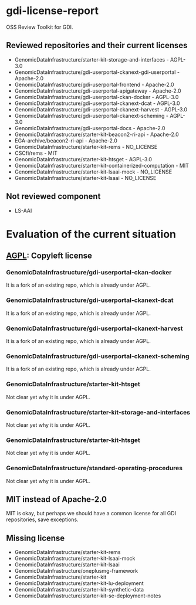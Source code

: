 # gdi-license-report
OSS Review Toolkit for GDI. 

## Reviewed repositories and their current licenses
- GenomicDataInfrastructure/starter-kit-storage-and-interfaces - AGPL-3.0
- GenomicDataInfrastructure/gdi-userportal-ckanext-gdi-userportal - Apache-2.0
- GenomicDataInfrastructure/gdi-userportal-frontend - Apache-2.0
- GenomicDataInfrastructure/gdi-userportal-apigateway - Apache-2.0
- GenomicDataInfrastructure/gdi-userportal-ckan-docker - AGPL-3.0
- GenomicDataInfrastructure/gdi-userportal-ckanext-dcat - AGPL-3.0
- GenomicDataInfrastructure/gdi-userportal-ckanext-harvest - AGPL-3.0
- GenomicDataInfrastructure/gdi-userportal-ckanext-scheming - AGPL-3.0
- GenomicDataInfrastructure/gdi-userportal-docs - Apache-2.0
- GenomicDataInfrastructure/starter-kit-beacon2-ri-api - Apache-2.0
- EGA-archive/beacon2-ri-api - Apache-2.0
- GenomicDataInfrastructure/starter-kit-rems - NO_LICENSE
- CSCfi/rems - MIT
- GenomicDataInfrastructure/starter-kit-htsget - AGPL-3.0
- GenomicDataInfrastructure/starter-kit-containerized-computation - MIT
- GenomicDataInfrastructure/starter-kit-lsaai-mock - NO_LICENSE
- GenomicDataInfrastructure/starter-kit-lsaai - NO_LICENSE

## Not reviewed component
- LS-AAI

# Evaluation of the current situation

## [AGPL](https://spdx.org/licenses/AGPL-3.0.html): Copyleft license
### GenomicDataInfrastructure/gdi-userportal-ckan-docker
It is a fork of an existing repo, which is already under AGPL.

### GenomicDataInfrastructure/gdi-userportal-ckanext-dcat
It is a fork of an existing repo, which is already under AGPL.

### GenomicDataInfrastructure/gdi-userportal-ckanext-harvest
It is a fork of an existing repo, which is already under AGPL.

### GenomicDataInfrastructure/gdi-userportal-ckanext-scheming
It is a fork of an existing repo, which is already under AGPL.

### GenomicDataInfrastructure/starter-kit-htsget
Not clear yet why it is under AGPL.

### GenomicDataInfrastructure/starter-kit-storage-and-interfaces
Not clear yet why it is under AGPL.

### GenomicDataInfrastructure/starter-kit-htsget
Not clear yet why it is under AGPL.

### GenomicDataInfrastructure/standard-operating-procedures
Not clear yet why it is under AGPL.

## MIT instead of Apache-2.0
MIT is okay, but perhaps we should have a common license for all GDI repositories, save exceptions.

## Missing license
- GenomicDataInfrastructure/starter-kit-rems
- GenomicDataInfrastructure/starter-kit-lsaai-mock
- GenomicDataInfrastructure/starter-kit-lsaai
- GenomicDataInfrastructure/oneplusmg-framework
- GenomicDataInfrastructure/starter-kit
- GenomicDataInfrastructure/starter-kit-lu-deployment
- GenomicDataInfrastructure/starter-kit-synthetic-data
- GenomicDataInfrastructure/starter-kit-se-deployment-notes
